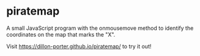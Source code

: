 # piratemap

A small JavaScript program with the onmousemove method to identify the coordinates on the map that marks the "X".

Visit https://dillon-porter.github.io/piratemap/ to try it out!
